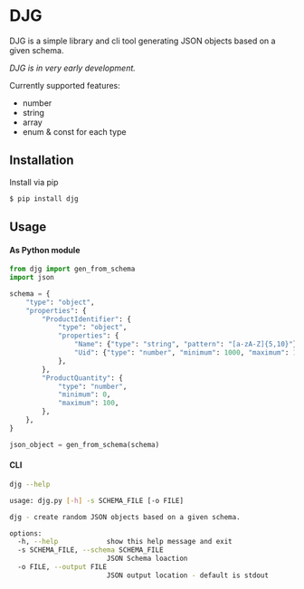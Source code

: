 # DJG
DJG is a simple library and cli tool generating JSON objects based on a given schema.

*DJG is in very early development.*

Currently supported features:
 - number
 - string
 - array
 - enum & const for each type


## Installation
Install via pip
```bash
$ pip install djg
```

## Usage
#### As Python module
```python
from djg import gen_from_schema
import json

schema = {
    "type": "object",
    "properties": {
        "ProductIdentifier": {
            "type": "object",
            "properties": {
                "Name": {"type": "string", "pattern": "[a-zA-Z]{5,10}"},
                "Uid": {"type": "number", "minimum": 1000, "maximum": 100000},
            },
        },
        "ProductQuantity": {
            "type": "number",
            "minimum": 0,
            "maximum": 100,
        },
    },
}

json_object = gen_from_schema(schema)
```

#### CLI
```bash
djg --help

usage: djg.py [-h] -s SCHEMA_FILE [-o FILE]

djg - create random JSON objects based on a given schema.

options:
  -h, --help            show this help message and exit
  -s SCHEMA_FILE, --schema SCHEMA_FILE
                        JSON Schema loaction
  -o FILE, --output FILE
                        JSON output location - default is stdout
```
